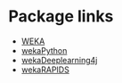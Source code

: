 # Package links
- [WEKA](https://www.cs.waikato.ac.nz/ml/weka/)
- [wekaPython](http://markahall.blogspot.co.nz/2015/06/cpython-integration-in-weka.html)
- [wekaDeeplearning4j](https://deeplearning.cms.waikato.ac.nz/)
- [wekaRAPIDS](https://github.com/Waikato/wekaRAPIDS)
